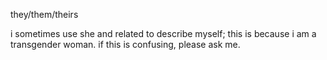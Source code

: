 they/them/theirs

i sometimes use she and related to describe myself; this is because i am a transgender woman. if this is confusing, please ask me.
